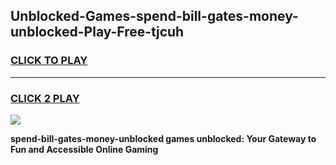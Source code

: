 
## Unblocked-Games-spend-bill-gates-money-unblocked-Play-Free-tjcuh
<h3>
<a href="https://premium76.site?title=spend-bill-gates-money-unblocked&ref=18A1">CLICK TO PLAY</a></h3>
<hr>

<h3>
<a href="https://premium76.site?title=spend-bill-gates-money-unblocked&ref=18A1">CLICK 2 PLAY</a>
  
</h3>

<a href="https://premium76.site?title=spend-bill-gates-money-unblocked&ref=18A1"><img src="https://clearcache.store/games.png"></a>


**spend-bill-gates-money-unblocked games unblocked: Your Gateway to Fun and Accessible Online Gaming**
